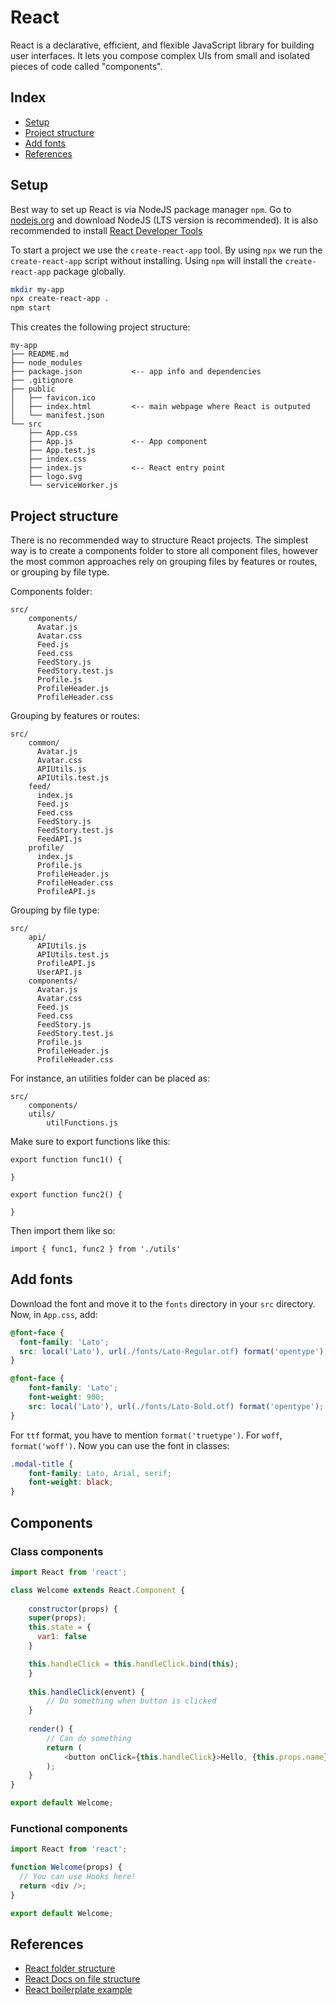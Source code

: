# React

React is a declarative, efficient, and flexible JavaScript library for building user interfaces. It lets you compose complex UIs from small and isolated pieces of code called "components".


## Index
- [Setup](#setup)
- [Project structure](#project-structure)
- [Add fonts](#add-fonts)
- [References](#references)


## Setup

Best way to set up React is via NodeJS package manager `npm`. Go to [nodejs.org](https://nodejs.org/) and download NodeJS (LTS version is recommended). It is also recommended to install [React Developer Tools](https://chrome.google.com/webstore/detail/react-developer-tools/fmkadmapgofadopljbjfkapdkoienihi)

To start a project we use the `create-react-app` tool. By using `npx` we run the `create-react-app` script without installing. Using `npm` will install the `create-react-app` package globally.

```bash
mkdir my-app
npx create-react-app .
npm start
```

This creates the following project structure:

```
my-app
├── README.md
├── node_modules
├── package.json           <-- app info and dependencies
├── .gitignore
├── public
│   ├── favicon.ico
│   ├── index.html         <-- main webpage where React is outputed
│   └── manifest.json
└── src
    ├── App.css
    ├── App.js             <-- App component
    ├── App.test.js
    ├── index.css
    ├── index.js           <-- React entry point
    ├── logo.svg
    └── serviceWorker.js
 ```


## Project structure

There is no recommended way to structure React projects. The simplest way is to create a components folder to store all component files, however the most common approaches rely on grouping files by features or routes, or grouping by file type.

Components folder:
```
src/
    components/
      Avatar.js
      Avatar.css
      Feed.js
      Feed.css
      FeedStory.js
      FeedStory.test.js
      Profile.js
      ProfileHeader.js
      ProfileHeader.css
```

Grouping by features or routes:
```
src/
    common/
      Avatar.js
      Avatar.css
      APIUtils.js
      APIUtils.test.js
    feed/
      index.js
      Feed.js
      Feed.css
      FeedStory.js
      FeedStory.test.js
      FeedAPI.js
    profile/
      index.js
      Profile.js
      ProfileHeader.js
      ProfileHeader.css
      ProfileAPI.js
```

Grouping by file type:
```
src/
    api/
      APIUtils.js
      APIUtils.test.js
      ProfileAPI.js
      UserAPI.js
    components/
      Avatar.js
      Avatar.css
      Feed.js
      Feed.css
      FeedStory.js
      FeedStory.test.js
      Profile.js
      ProfileHeader.js
      ProfileHeader.css
```

For instance, an utilities folder can be placed as:
```
src/
    components/
    utils/
        utilFunctions.js
```

Make sure to export functions like this:
```
export function func1() {

}

export function func2() {

}
```

Then import them like so:
```
import { func1, func2 } from './utils'
```

## Add fonts

Download the font and move it to the `fonts` directory in your `src` directory. Now, in `App.css`, add:
```css
@font-face {
  font-family: 'Lato';
  src: local('Lato'), url(./fonts/Lato-Regular.otf) format('opentype');
}

@font-face {
    font-family: 'Lato';
    font-weight: 900;
    src: local('Lato'), url(./fonts/Lato-Bold.otf) format('opentype');
}
```

For `ttf` format, you have to mention `format('truetype')`. For `woff`, `format('woff')`. Now you can use the font in classes:

```css
.modal-title {
    font-family: Lato, Arial, serif;
    font-weight: black;
}
```

## Components

### Class components

```javascript
import React from 'react';

class Welcome extends React.Component {
    
    constructor(props) {
    super(props);
    this.state = {
      var1: false
    }

    this.handleClick = this.handleClick.bind(this);
    }
    
    this.handleClick(envent) {
        // Do something when button is clicked
    }
    
    render() {
        // Can do something
        return (
            <button onClick={this.handleClick}>Hello, {this.props.name}</button>
        );
    }
}

export default Welcome;
```

### Functional components

```javascript
import React from 'react';

function Welcome(props) {
  // You can use Hooks here!
  return <div />;
}

export default Welcome;
```

## References
- [React folder structure](https://www.robinwieruch.de/react-folder-structure)
- [React Docs on file structure](https://reactjs.org/docs/faq-structure.html)
- [React boilerplate example](https://github.com/react-boilerplate/react-boilerplate/tree/master/app)
